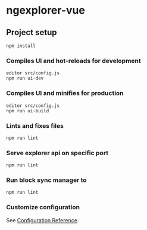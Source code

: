# ngexplorer-vue

## Project setup
```
npm install
```

### Compiles UI and hot-reloads for development
```
editor src/config.js
npm run ui-dev
```

### Compiles UI and minifies for production
```
editor src/config.js
npm run ui-build
```

### Lints and fixes files
```
npm run lint
```

### Serve explorer api on specific port
```
npm run lint
```

### Run block sync manager to 
```
npm run lint
```

### Customize configuration
See [Configuration Reference](https://cli.vuejs.org/config/).
